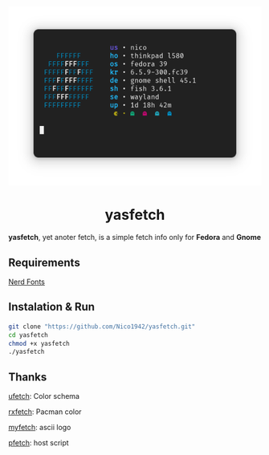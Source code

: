 <div align="center">
 <img src="./screenshot.png">
 <h1>yasfetch</h1>
</div>

**yasfetch**, yet anoter fetch, is a simple fetch info only for **Fedora** and **Gnome**

## Requirements
[Nerd Fonts](https://www.nerdfonts.com/font-downloads)

## Instalation & Run
```bash
git clone "https://github.com/Nico1942/yasfetch.git"
cd yasfetch
chmod +x yasfetch
./yasfetch
```

## Thanks

[ufetch](https://gitlab.com/jschx/ufetch): Color schema

[rxfetch](https://github.com/Mangeshrex/rxfetch): Pacman color

[myfetch](https://github.com/Pippadi/myfetch): ascii logo

[pfetch](https://github.com/dylanaraps/pfetch): host script

